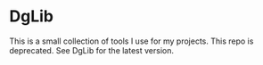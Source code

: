 # DgLib
This is a small collection of tools I use for my projects. This repo is deprecated. See DgLib for the latest version.

